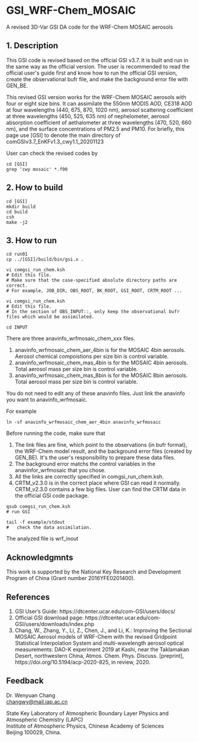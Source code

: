 # GSI_WRF-Chem_MOSAIC
A revised 3D-Var GSI DA code for the WRF-Chem MOSAIC aerosols

## 1. Description
This GSI code is revised based on the official GSI v3.7. It is built and run in the same way as the official version. The user is recommended to read the official user's guide first and  know how to run the official GSI version, create the observational bufr file, and make the background error file with GEN_BE.

This revised GSI version works for the WRF-Chem MOSAIC aerosols with four or eight size bins. It can assimilate the 550nm MODIS AOD, CE318 AOD at four wavelengths (440, 675, 870, 1020 nm), aerosol scattering coefficient at three wavelengths (450, 525, 635 nm) of nephelometer, aerosol absorption coefficient of aethalometer at three wavelengths (470, 520, 660 nm), and the surface concentrations of PM2.5 and PM10. For briefly, this page use [GSI] to denote the main directory of comGSIv3.7_EnKFv1.3_cwy1.1_20201123

User can check the revised codes by
```
cd [GSI]
grep 'cwy mosaic' *.f90
```

## 2. How to build

```
cd [GSI]
mkdir build
cd build
csh
make -j2
```

## 3. How to run

```
cd run01
cp ../[GSI]/build/bin/gsi.x .

vi comgsi_run_chem.ksh
# Edit this file. 
# Make sure that the case-specified absolute directory paths are correct.
# For example, JOB_DIR, OBS_ROOT, BK_ROOT, GSI_ROOT, CRTM_ROOT ...

vi comgsi_run_chem.ksh
# Edit this file. 
# In the section of OBS_INPUT::, only keep the observational bufr files which would be assimilated.

cd INPUT
```
There are three anavinfo_wrfmosaic_chem_xxx files.
<ol>
  <li>anavinfo_wrfmosaic_chem_aer_4bin is for the MOSAIC 4bin aerosols. Aerosol chemical compoistions per size bin is control variable.</li>
  <li>anavinfo_wrfmosaic_chem_mas_4bin is for the MOSAIC 4bin aerosols. Total aerosol mass per size bin is control variable.</li>
  <li>anavinfo_wrfmosaic_chem_mas_8bin is for the MOSAIC 8bin aerosols. Total aerosol mass per size bin is control variable.</li>
</ol>
You do not need to edit any of these anavinfo files. Just link the anavinfo you want to anavinfo_wrfmosaic.

For example

```
ln -sf anavinfo_wrfmosaic_chem_aer_4bin anavinfo_wrfmosaic
```
  
Before running the code, make sure that
<ol>
  <li>The link files are fine, which point to the observations (in bufr format), the WRF-Chem model result, and the background error files (created by GEN_BE). It's the user's responsibility to prepare these data files.</li>
  <li>The background error matchs the control variables in the anavinfor_wrfmosaic that you chose.</li>
  <li>All the links are correctly specified in comgsi_run_chem.ksh.</li>
  <li>CRTM_v2.3.0 is in the correct place where GSI can read it normally. CRTM_v2.3.0 contains a few big files. User can find the CRTM data in the official GSI code package.</li>
</ol>
  
```
qsub comgsi_run_chem.ksh
# run GSI

tail -f example/stdout
#   check the data assimilation. 
```
The analyzed file is wrf_inout

## Acknowledgmnts
This work is supported by the National Key Research and Development Program of China (Grant number 2016YFE0201400).

## References
<ol>
  <li>GSI User’s Guide: https://dtcenter.ucar.edu/com-GSI/users/docs/</li>
  <li>Official GSI download page: https://dtcenter.ucar.edu/com-GSI/users/downloads/index.php </li>
  <li>Chang, W., Zhang, Y., Li, Z., Chen, J., and Li, K.: Improving the Sectional MOSAIC Aerosol models of WRF-Chem with the revised Gridpoint Statistical Interpolation System and multi-wavelength aerosol optical measurements: DAO-K experiment 2019 at Kashi, near the Taklamakan Desert, northwestern China, Atmos. Chem. Phys. Discuss. [preprint], https://doi.org/10.5194/acp-2020-825, in review, 2020.</li>
</ol>

## Feedback
Dr. Wenyuan Chang  
changwy@mail.iap.ac.cn

State Key Laboratory of Atmospheric Boundary Layer Physics and Atmospheric Chemistry (LAPC)  
Institute of Atmospheric Physics, Chinese Academy of Sciences  
Beijing 100029, China.
